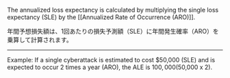 
The annualized loss expectancy is calculated by multiplying the single loss expectancy (SLE) by the [[Annualized Rate of Occurrence (ARO)]].

年間予想損失額は、1回あたりの損失予測額（SLE）に年間発生確率（ARO）を乗算して計算されます。


---

Example: 
If a single cyberattack is estimated to cost $50,000 (SLE) and is expected to occur 2 times a year (ARO), the ALE is $100,000 ($50,000 x 2).